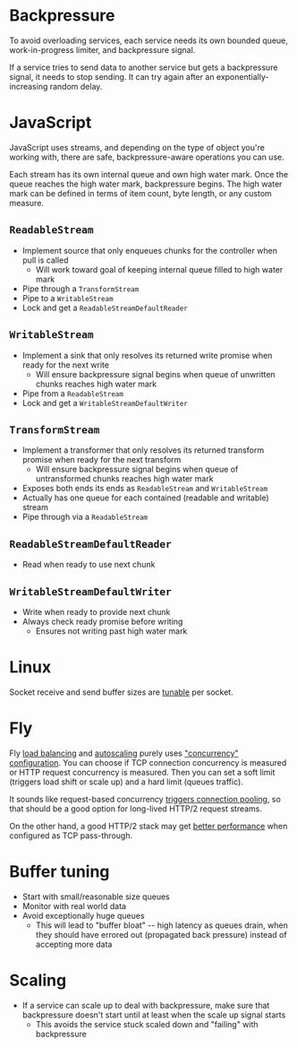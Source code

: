 # Backpressure

To avoid overloading services, each service needs its own bounded queue, work-in-progress limiter, and backpressure signal.

If a service tries to send data to another service but gets a backpressure signal, it needs to stop sending. It can try again after an exponentially-increasing random delay.

# JavaScript

JavaScript uses streams, and depending on the type of object you're working with, there are safe, backpressure-aware operations you can use.

Each stream has its own internal queue and own high water mark. Once the queue reaches the high water mark, backpressure begins. The high water mark can be defined in terms of item count, byte length, or any custom measure.

## `ReadableStream`

- Implement source that only enqueues chunks for the controller when pull is called
  - Will work toward goal of keeping internal queue filled to high water mark
- Pipe through a `TransformStream`
- Pipe to a `WritableStream`
- Lock and get a `ReadableStreamDefaultReader`

## `WritableStream`

- Implement a sink that only resolves its returned write promise when ready for the next write
  - Will ensure backpressure signal begins when queue of unwritten chunks reaches high water mark
- Pipe from a `ReadableStream`
- Lock and get a `WritableStreamDefaultWriter`

## `TransformStream`

- Implement a transformer that only resolves its returned transform promise when ready for the next transform
  - Will ensure backpressure signal begins when queue of untransformed chunks reaches high water mark
- Exposes both ends its ends as `ReadableStream` and `WritableStream`
- Actually has one queue for each contained (readable and writable) stream
- Pipe through via a `ReadableStream`

## `ReadableStreamDefaultReader`

- Read when ready to use next chunk

## `WritableStreamDefaultWriter`

- Write when ready to provide next chunk
- Always check ready promise before writing
  - Ensures not writing past high water mark

# Linux

Socket receive and send buffer sizes are [tunable](https://man7.org/linux/man-pages/man2/setsockopt.2.html) per socket.

# Fly

Fly [load balancing](https://fly.io/docs/reference/load-balancing/) and [autoscaling](https://fly.io/docs/apps/autostart-stop/) purely uses ["concurrency" configuration](https://fly.io/docs/reference/configuration/#services-concurrency). You can choose if TCP connection concurrency is measured or HTTP request concurrency is measured. Then you can set a soft limit (triggers load shift or scale up) and a hard limit (queues traffic).

It sounds like request-based concurrency [triggers connection pooling](https://community.fly.io/t/what-does-type-connections-mean-for-setting-hard-limit-value/8844/2), so that should be a good option for long-lived HTTP/2 request streams.

On the other hand, a good HTTP/2 stack may get [better performance](https://fly.io/docs/networking/services/#http) when configured as TCP pass-through.

# Buffer tuning

- Start with small/reasonable size queues
- Monitor with real world data
- Avoid exceptionally huge queues
  - This will lead to "buffer bloat" -- high latency as queues drain, when they should have errored out (propagated back pressure) instead of accepting more data

# Scaling

- If a service can scale up to deal with backpressure, make sure that backpressure doesn't start until at least when the scale up signal starts
  - This avoids the service stuck scaled down and "failing" with backpressure
